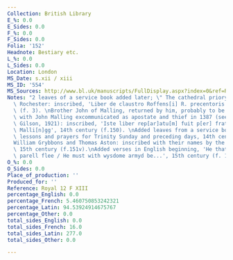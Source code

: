```yaml
---
Collection: British Library
E_%: 0.0
E_Sides: 0.0
F_%: 0.0
F_Sides: 0.0
Folia: '152'
Headnote: Bestiary etc.
L_%: 0.0
L_Sides: 0.0
Location: London
MS_Date: s.xii / xiii
MS_ID: '554'
MS_Sources: http://www.bl.uk/manuscripts/FullDisplay.aspx?index=0&ref=Royal_MS_12_F_XIII
Notes: "2 leaves of a service book added later; \" The cathedral priory of St. Andrew,\
  \ Rochester: inscribed, 'Liber de claustro Roffens[i] R. precentoris', 14th century\
  \ (f. 3). \nBrother John of Malling, returned by him, probably to be identified\
  \ with John Malling excommunicated as apostate and thief in 1387 (see Warner and\
  \ Gilson, 1921): inscribed, 'Iste liber rep[ar]atu[m] fuit p[er] fratre[m] Joh[an]em\
  \ Malli[n]gg', 14th century (f.150). \nAdded leaves from a service book containing\
  \ lessons and prayers for Trinity Sunday and preceding days, 14th century (ff. 1-2).\n\
  William Grybbons and Thomas Aston: inscribed with their names by the same hand,\
  \ 15th century (f.151v).\nAdded verses in English beginning, 'He that wyll \\all\
  \ parell flee / He must with wysdome armyd be...', 15th century (f. 152).\""
O_%: 0.0
O_Sides: 0.0
Place_of_production: ''
Produced_for: ''
Reference: Royal 12 F XIII
percentage_English: 0.0
percentage_French: 5.460750853242321
percentage_Latin: 94.53924914675767
percentage_Other: 0.0
total_sides_English: 0.0
total_sides_French: 16.0
total_sides_Latin: 277.0
total_sides_Other: 0.0

---
```

